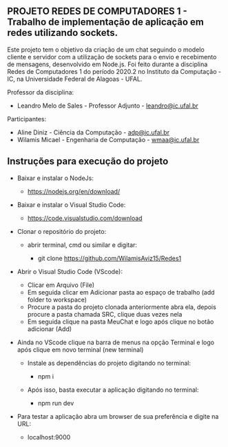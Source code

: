 ## PROJETO REDES DE COMPUTADORES 1 - Trabalho de implementação de aplicação em redes utilizando sockets.

Este projeto tem o objetivo da criação de um chat seguindo o modelo cliente e servidor com a utilização de sockets para o envio e recebimento de mensagens, desenvolvido em Node.js. Foi feito durante a disciplina Redes de Computadores 1 do período 2020.2 no Instituto da Computação - IC, na Universidade Federal de Alagoas - UFAL.

Professor da disciplina:
* Leandro Melo de Sales           - Professor Adjunto              - leandro@ic.ufal.br

Participantes:
* Aline Diniz              - Ciência da Computação          - adp@ic.ufal.br
* Wilamis Micael           - Engenharia de Computação       - wmaa@ic.ufal.br

## Instruções para execução do projeto
* Baixar e instalar o NodeJs: 
  * https://nodejs.org/en/download/

* Baixar e instalar o Visual Studio Code: 
  * https://code.visualstudio.com/download
 
* Clonar o repositório do projeto: 

  * abrir terminal, cmd ou similar e digitar:
  
    * git clone https://github.com/WilamisAviz15/Redes1

* Abrir o Visual Studio Code (VScode):
   * Clicar em Arquivo (File)
   * Em seguida clicar em Adicionar pasta ao espaço de trabalho (add folder to workspace)
   * Procure a pasta do projeto clonada anteriormente abra ela, depois procure a pasta chamada SRC, clique duas vezes nela
   * Em seguida clique na pasta MeuChat e logo após clique no botão adicionar (Add)

* Ainda no VScode clique na barra de menus na opção Terminal e logo após clique em novo terminal (new terminal)
  * Instale as dependências do projeto digitando no terminal:

     * npm i
  
  * Após isso, basta executar a aplicação digitando no terminal:
  
    * npm run dev
  
* Para testar a aplicação abra um browser de sua preferência e digite na URL:
  
  * localhost:9000
